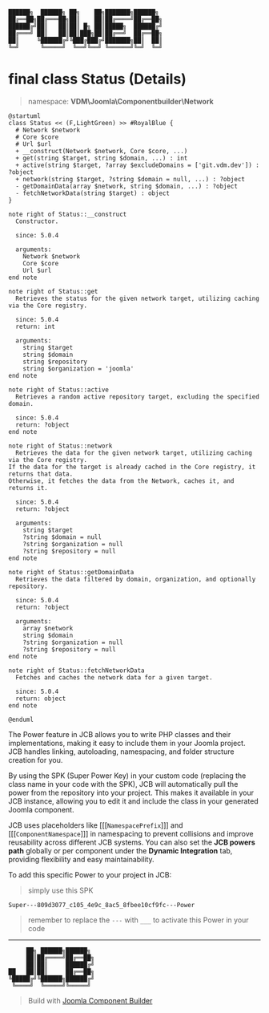 ```
██████╗  ██████╗ ██╗    ██╗███████╗██████╗
██╔══██╗██╔═══██╗██║    ██║██╔════╝██╔══██╗
██████╔╝██║   ██║██║ █╗ ██║█████╗  ██████╔╝
██╔═══╝ ██║   ██║██║███╗██║██╔══╝  ██╔══██╗
██║     ╚██████╔╝╚███╔███╔╝███████╗██║  ██║
╚═╝      ╚═════╝  ╚══╝╚══╝ ╚══════╝╚═╝  ╚═╝
```
# final class Status (Details)
> namespace: **VDM\Joomla\Componentbuilder\Network**

```uml
@startuml
class Status << (F,LightGreen) >> #RoyalBlue {
  # Network $network
  # Core $core
  # Url $url
  + __construct(Network $network, Core $core, ...)
  + get(string $target, string $domain, ...) : int
  + active(string $target, ?array $excludeDomains = ['git.vdm.dev']) : ?object
  + network(string $target, ?string $domain = null, ...) : ?object
  - getDomainData(array $network, string $domain, ...) : ?object
  - fetchNetworkData(string $target) : object
}

note right of Status::__construct
  Constructor.

  since: 5.0.4
  
  arguments:
    Network $network
    Core $core
    Url $url
end note

note right of Status::get
  Retrieves the status for the given network target, utilizing caching via the Core registry.

  since: 5.0.4
  return: int
  
  arguments:
    string $target
    string $domain
    string $repository
    string $organization = 'joomla'
end note

note right of Status::active
  Retrieves a random active repository target, excluding the specified domain.

  since: 5.0.4
  return: ?object
end note

note right of Status::network
  Retrieves the data for the given network target, utilizing caching via the Core registry.
If the data for the target is already cached in the Core registry, it returns that data.
Otherwise, it fetches the data from the Network, caches it, and returns it.

  since: 5.0.4
  return: ?object
  
  arguments:
    string $target
    ?string $domain = null
    ?string $organization = null
    ?string $repository = null
end note

note right of Status::getDomainData
  Retrieves the data filtered by domain, organization, and optionally repository.

  since: 5.0.4
  return: ?object
  
  arguments:
    array $network
    string $domain
    ?string $organization = null
    ?string $repository = null
end note

note right of Status::fetchNetworkData
  Fetches and caches the network data for a given target.

  since: 5.0.4
  return: object
end note
 
@enduml
```

The Power feature in JCB allows you to write PHP classes and their implementations, making it easy to include them in your Joomla project. JCB handles linking, autoloading, namespacing, and folder structure creation for you.

By using the SPK (Super Power Key) in your custom code (replacing the class name in your code with the SPK), JCB will automatically pull the power from the repository into your project. This makes it available in your JCB instance, allowing you to edit it and include the class in your generated Joomla component.

JCB uses placeholders like [[[`NamespacePrefix`]]] and [[[`ComponentNamespace`]]] in namespacing to prevent collisions and improve reusability across different JCB systems. You can also set the **JCB powers path** globally or per component under the **Dynamic Integration** tab, providing flexibility and easy maintainability.

To add this specific Power to your project in JCB:

> simply use this SPK
```
Super---809d3077_c105_4e9c_8ac5_8fbee10cf9fc---Power
```
> remember to replace the `---` with `___` to activate this Power in your code

---
```
     ██╗ ██████╗██████╗
     ██║██╔════╝██╔══██╗
     ██║██║     ██████╔╝
██   ██║██║     ██╔══██╗
╚█████╔╝╚██████╗██████╔╝
 ╚════╝  ╚═════╝╚═════╝
```
> Build with [Joomla Component Builder](https://git.vdm.dev/joomla/Component-Builder)

